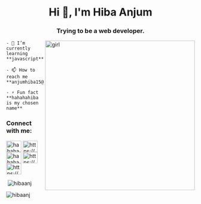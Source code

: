 
<div class="banner">
    <style>
        .banner {
            background-image:
                url(https://i.gifer.com/3BBK.gif);
        }
    </style>
    <div>
        <h1 align="center">Hi 👋, I'm Hiba Anjum</h1>
        <h3 align="center">Trying to be a web developer.</h3>
    </div>
</div>



<img align="right" alt="girl" width="400" src="https://media.baamboozle.com/uploads/images/390588/1622586306_169460_gif-url.gif">

    - 🌱 I’m currently learning **javascript**

    - 📫 How to reach me **anjumhiba15@gmail.com**

    - ⚡ Fun fact **hahahahiba is my chosen name**

<h3 align="left">Connect with me:</h3>
    <p align="left">
        <a href="https://twitter.com/hahahahiba" target="blank"><img align="center"
                src="https://raw.githubusercontent.com/rahuldkjain/github-profile-readme-generator/master/src/images/icons/Social/twitter.svg"
                alt="hahahahiba" height="30" width="40" /></a>
        <a href="https://linkedin.com/in/https://www.linkedin.com/in/hiba-anjum-182b89192/" target="blank"><img
                align="center"
                src="https://raw.githubusercontent.com/rahuldkjain/github-profile-readme-generator/master/src/images/icons/Social/linked-in-alt.svg"
                alt="https://www.linkedin.com/in/hiba-anjum-182b89192/" height="30" width="40" /></a>
        <a href="https://instagram.com/hahahahiba" target="blank"><img align="center"
                src="https://raw.githubusercontent.com/rahuldkjain/github-profile-readme-generator/master/src/images/icons/Social/instagram.svg"
                alt="hahahahiba" height="30" width="40" /></a>
        <a href="https://www.behance.net/https://www.behance.net/anjumhiba" target="blank"><img align="center"
                src="https://raw.githubusercontent.com/rahuldkjain/github-profile-readme-generator/master/src/images/icons/Social/behance.svg"
                alt="https://www.behance.net/anjumhiba" height="30" width="40" /></a>
        <a href="https://www.codechef.com/users/https://www.codechef.com/users/hibaaaa" target="blank"><img
                align="center" src="https://cdn.jsdelivr.net/npm/simple-icons@3.1.0/icons/codechef.svg"
                alt="https://www.codechef.com/users/hibaaaa" height="30" width="40" /></a>
</p>

<p>&nbsp;<img align="center"
            src="https://github-readme-stats.vercel.app/api?username=hibaanj&show_icons=true&locale=en" alt="hibaanj" />
</p>

<p><img align="center" src="https://github-readme-streak-stats.herokuapp.com/?user=hibaanj&" alt="hibaanj" /></p>
